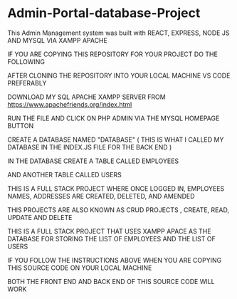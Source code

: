 # Admin-Portal-database-Project
This Admin Management system was built with REACT, EXPRESS, NODE JS AND MYSQL VIA XAMPP APACHE

IF YOU ARE COPYING THIS REPOSITORY FOR YOUR PROJECT DO THE FOLLOWING 

AFTER CLONING THE REPOSITORY INTO YOUR LOCAL MACHINE VS CODE PREFERABLY 

DOWNLOAD MY SQL  APACHE XAMPP SERVER FROM https://www.apachefriends.org/index.html

RUN THE FILE AND CLICK ON PHP ADMIN VIA THE MYSQL HOMEPAGE BUTTON 

CREATE A DATABASE NAMED  "DATABASE" ( THIS IS WHAT I CALLED MY DATABASE IN THE INDEX.JS FILE FOR THE BACK END )  

IN THE DATABASE CREATE A TABLE CALLED EMPLOYEES 

AND ANOTHER TABLE CALLED USERS 

THIS IS A FULL STACK PROJECT WHERE ONCE LOGGED IN, EMPLOYEES NAMES, ADDRESSES ARE CREATED, DELETED, AND AMENDED 

THIS PROJECTS ARE ALSO KNOWN AS CRUD PROJECTS , CREATE, READ, UPDATE AND DELETE 

THIS IS A FULL STACK PROJECT THAT USES XAMPP APACE AS THE DATABASE FOR STORING THE LIST OF EMPLOYEES AND THE LIST OF USERS 

IF YOU FOLLOW THE INSTRUCTIONS ABOVE WHEN YOU ARE COPYING THIS SOURCE CODE ON YOUR LOCAL MACHINE 

BOTH THE FRONT END AND BACK END OF THIS SOURCE CODE WILL WORK 



